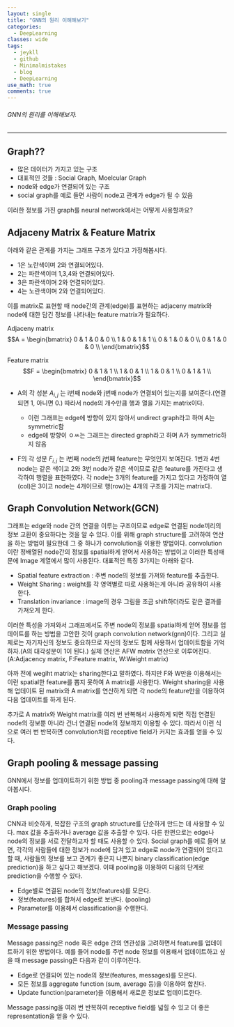 ```yaml
---
layout: single
title: "GNN의 원리 이해해보기"
categories:
  - DeepLearning
classes: wide
tags:
  - jeykll
  - github
  - Minimalmistakes
  - blog
  - DeepLearning
use_math: true
comments: true
---
```


######  GNN의 원리를 이해해보자.
---

## Graph??  
+ 많은 데이터가 가지고 있는 구조  
+ 대표적인 것들 : Social Graph, Moelcular Graph  
+ node와 edge가 연결되어 있는 구조  
+ social graph를 예로 들면 사람이 node고 관계가 edge가 될 수 있음  

이러한 정보를 가진 graph를 neural network에서는 어떻게 사용할까요?

## Adjaceny Matrix & Feature Matrix  

아래와 같은 관계를 가지는 그래프 구조가 있다고 가정해봅시다.  

+ 1은 노란색이며 2와 연결되어있다.
+ 2는 파란색이며 1,3,4와 연결되어있다.  
+ 3은 파란색이며 2와 연결되어있다.  
+ 4는 노란색이며 2와 연결되어있다.  

이를 matrix로 표현할 때 node간의 관계(edge)를 표현하는 adjaceny matrix와 node에 대한 담긴 정보를 나타내는 feature matrix가 필요하다.  

Adjaceny matrix $$A = \begin{bmatrix}
0 & 1 & 0 & 0 \\
1 & 0 & 1 & 1 \\
0 & 1 & 0 & 0 \\
0 & 1 & 0 & 0 \\
\end{bmatrix}$$  

Feature matrix $$F = \begin{bmatrix}
0 & 1 & 1 \\
1 & 0 & 1 \\
1 & 0 & 1 \\
0 & 1 & 1 \\
\end{bmatrix}$$  

+ A의 각 성분 $A_{i,j}$ 는 i번째 node와 j번째 node가 연결되어 있는지를 보여준다.(연결되면 1, 아니면 0.) 따라서 node의 개수만큼 행과 열을 가지는 matrix이다.  
  - 이런 그래프는 edge에 방향이 있지 않아서 undirect graph라고 하며 A는 symmetric함  
  - edge에 방향이 ㅇㅆ는 그래프는 directed graph라고 하며 A가 symmetric하지 않음  

+ F의 각 성분 $F_{i,j}$ 는 i번째 node의 j번째 feature는 무엇인지 보여진다. 1번과 4번 node는 같은 색이고 2와 3번 node가 같은 색이므로 같은 feature를 가진다고 생각하여 행렬을 표현하였다. 각 node는 3개의 feature를 가지고 있다고 가정하여 열(col)은 3이고 node는 4개이므로 행(row)는 4개의 구조를 가지는 matrix다.  

## Graph Convolution Network(GCN)  

그래프는 edge와 node 간의 연결을 이루는 구조이므로 edge로 연결된 node끼리의 정보 교환이 중요하다는 것을 알 수 있다. 이를 위해 graph structure를 고려하여 연산을 하는 방법이 필요한데 그 중 하나가 convolution을 이용한 방법이다. convolution이란 정배열된 node간의 정보를 spatial하게 얻어서 사용하는 방법이고 이러한 특성때문에 Image 계열에서 많이 사용된다. 대표적인 특징 3가지는 아래와 같다.  
+ Spatial feature extraction : 주변 node의 정보를 가져와 feature를 추출한다.  
+ Weight Sharing : weight를 각 영역별로 따로 사용하는게 아니라 공유하여 사용한다.  
+ Translation invariance : image의 경우 그림을 조금 shift하더라도 같은 결과를 가져오게 한다.  

이러한 특성을 가져와서 그래프에서도 주변 node의 정보를 spatial하게 얻어 정보를 업데이트를 하는 방법을 고안한 것이 graph convolution network(gnn)이다. 그리고 실제로는 자기자신의 정보도 중요하므로 자신의 정보도 함께 사용하서 업데이트함을 기억하자.(A의 대각성분이 1이 된다.) 실제 연산은 AFW matrix 연산으로 이루어진다.(A:Adjacency matrix, F:Feature matrix, W:Weight matrix)  

아까 전에 wegiht matrix는 sharing한다고 말하였다. 하지만 F와 W만을 이용해서는 이런 spatial한 feature를 뽑지 못하여 A matrix를 사용한다. Weight sharing을 사용해 업데이트 된 matrix와 A matrix를 연산하게 되면 각 node의 feature만을 이용하여 다음 업데이트를 하게 된다.  

추가로 A matrix와 Weight matrix를 여러 번 반복해서 사용하게 되면 직접 연결된 node의 정보뿐 아니라 건너 연결된 node의 정보까지 이용할 수 있다. 따라서 이런 식으로 여러 번 반복하면 convolution처럼 receptive field가 커지는 효과를 얻을 수 있다.  

## Graph pooling & message passing  

GNN에서 정보를 업데이트하기 위한 방법 중 pooling과 message passing에 대해 알아봅시다.  

### Graph pooling  
CNN과 비슷하게, 복잡한 구조의 graph structure를 단순하게 만드는 데 사용할 수 있다. max 값을 추출하거나 average 값을 추출할 수 있다. 다른 한편으로는 edge나 node의 정보를 서로 전달하고자 할 때도 사용할 수 있다. Social graph를 예로 들어 보면, 각각의 사람들에 대한 정보가 node에 담겨 있고 edge로 node가 연결되어 있다고 할 때, 사람들의 정보를 보고 관계가 좋은지 나쁜지 binary classification(edge prediction)을 하고 싶다고 해보겠다. 이때 pooling을 이용하여 다음의 단계로 prediction을 수행할 수 있다.
+ Edge별로 연결된 node의 정보(features)를 모은다.  
+ 정보(features)를 합쳐서 edge로 보낸다. (pooling)  
+ Parameter를 이용해서 classification을 수행한다.  

### Message passing  
Message passing은 node 혹은 edge 간의 연관성을 고려하면서 feature를 업데이트하기 위한 방법이다. 예를 들어 node를 주변 node 정보를 이용해서 업데이트하고 싶을 때 message passing은 다음과 같이 이루어진다.  
+ Edge로 연결되어 있는 node의 정보(features, messages)를 모은다.  
+ 모든 정보를 aggregate function (sum, average 등)을 이용하여 합친다.  
+ Update function(parameter)을 이용해서 새로운 정보로 업데이트한다.  

Message passing을 여러 번 반복하여 receptive field를 넓힐 수 있고 더 좋은 representation을 얻을 수 있다.  
